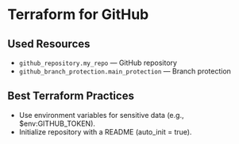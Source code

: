 # Terraform for GitHub

## Used Resources

- `github_repository.my_repo` — GitHub repository
- `github_branch_protection.main_protection` — Branch protection

## Best Terraform Practices

- Use environment variables for sensitive data (e.g., $env:GITHUB_TOKEN).
- Initialize repository with a README (auto_init = true).
